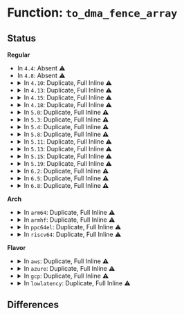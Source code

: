 # Function: <code>to_dma_fence_array</code>

## Status
<b>Regular</b>
<ul>
<li>
In <code>4.4</code>: Absent ⚠️
</li>
<li>
In <code>4.8</code>: Absent ⚠️
</li>
<li>
<details>
<summary>In <code>4.10</code>: Duplicate, Full Inline ⚠️</summary>

**Collision:** Static Duplication

**Inline:** Full

**Transformation:** False

**Instances:**

```
In drivers/dma-buf/dma-fence-array.c (ffffffff8162a401)
Location: include/linux/dma-fence-array.h:73
Inline: True
Inline callers:
  - drivers/dma-buf/dma-fence-array.c:dma_fence_array_release
  - drivers/dma-buf/dma-fence-array.c:dma_fence_array_signaled
  - drivers/dma-buf/dma-fence-array.c:dma_fence_array_enable_signaling
```
```
In drivers/dma-buf/sync_file.c (0)
Location: include/linux/dma-fence-array.h:73
Inline: True
```
```
In drivers/dma-buf/sync_debug.c (0)
Location: include/linux/dma-fence-array.h:73
Inline: True
```
</details>
</li>
<li>
<details>
<summary>In <code>4.13</code>: Duplicate, Full Inline ⚠️</summary>

**Collision:** Static Duplication

**Inline:** Full

**Transformation:** False

**Instances:**

```
In drivers/dma-buf/dma-fence-array.c (ffffffff8163fe65)
Location: include/linux/dma-fence-array.h:73
Inline: True
Inline callers:
  - drivers/dma-buf/dma-fence-array.c:dma_fence_match_context
  - drivers/dma-buf/dma-fence-array.c:dma_fence_array_release
  - drivers/dma-buf/dma-fence-array.c:dma_fence_array_signaled
  - drivers/dma-buf/dma-fence-array.c:dma_fence_array_enable_signaling
```
```
In drivers/dma-buf/sync_file.c (0)
Location: include/linux/dma-fence-array.h:73
Inline: True
```
```
In drivers/dma-buf/sync_debug.c (0)
Location: include/linux/dma-fence-array.h:73
Inline: True
```
</details>
</li>
<li>
<details>
<summary>In <code>4.15</code>: Duplicate, Full Inline ⚠️</summary>

**Collision:** Static Duplication

**Inline:** Full

**Transformation:** False

**Instances:**

```
In drivers/dma-buf/dma-fence-array.c (ffffffff816a86d5)
Location: include/linux/dma-fence-array.h:76
Inline: True
Inline callers:
  - drivers/dma-buf/dma-fence-array.c:dma_fence_match_context
  - drivers/dma-buf/dma-fence-array.c:dma_fence_array_release
  - drivers/dma-buf/dma-fence-array.c:dma_fence_array_signaled
  - drivers/dma-buf/dma-fence-array.c:dma_fence_array_enable_signaling
```
```
In drivers/dma-buf/sync_file.c (0)
Location: include/linux/dma-fence-array.h:76
Inline: True
```
```
In drivers/dma-buf/sync_debug.c (0)
Location: include/linux/dma-fence-array.h:76
Inline: True
```
</details>
</li>
<li>
<details>
<summary>In <code>4.18</code>: Duplicate, Full Inline ⚠️</summary>

**Collision:** Static Duplication

**Inline:** Full

**Transformation:** False

**Instances:**

```
In drivers/dma-buf/dma-fence-array.c (ffffffff816e49c5)
Location: include/linux/dma-fence-array.h:76
Inline: True
Inline callers:
  - drivers/dma-buf/dma-fence-array.c:dma_fence_match_context
  - drivers/dma-buf/dma-fence-array.c:dma_fence_array_release
  - drivers/dma-buf/dma-fence-array.c:dma_fence_array_signaled
  - drivers/dma-buf/dma-fence-array.c:dma_fence_array_enable_signaling
```
```
In drivers/dma-buf/sync_file.c (ffffffff816e6701)
Location: include/linux/dma-fence-array.h:76
Inline: True
Inline callers:
  - drivers/dma-buf/sync_file.c:sync_file_ioctl_fence_info
```
```
In drivers/dma-buf/sync_debug.c (0)
Location: include/linux/dma-fence-array.h:76
Inline: True
```
</details>
</li>
<li>
<details>
<summary>In <code>5.0</code>: Duplicate, Full Inline ⚠️</summary>

**Collision:** Static Duplication

**Inline:** Full

**Transformation:** False

**Instances:**

```
In drivers/dma-buf/dma-fence-array.c (ffffffff81707db5)
Location: include/linux/dma-fence-array.h:76
Inline: True
Inline callers:
  - drivers/dma-buf/dma-fence-array.c:dma_fence_match_context
  - drivers/dma-buf/dma-fence-array.c:dma_fence_array_release
  - drivers/dma-buf/dma-fence-array.c:dma_fence_array_signaled
  - drivers/dma-buf/dma-fence-array.c:dma_fence_array_enable_signaling
```
```
In drivers/dma-buf/sync_file.c (ffffffff81709a8f)
Location: include/linux/dma-fence-array.h:76
Inline: True
Inline callers:
  - drivers/dma-buf/sync_file.c:sync_file_ioctl_fence_info
```
```
In drivers/dma-buf/sync_debug.c (0)
Location: include/linux/dma-fence-array.h:76
Inline: True
```
</details>
</li>
<li>
<details>
<summary>In <code>5.3</code>: Duplicate, Full Inline ⚠️</summary>

**Collision:** Static Duplication

**Inline:** Full

**Transformation:** False

**Instances:**

```
In drivers/dma-buf/dma-fence-array.c (ffffffff81743065)
Location: include/linux/dma-fence-array.h:69
Inline: True
Inline callers:
  - drivers/dma-buf/dma-fence-array.c:dma_fence_match_context
  - drivers/dma-buf/dma-fence-array.c:dma_fence_array_release
  - drivers/dma-buf/dma-fence-array.c:dma_fence_array_signaled
  - drivers/dma-buf/dma-fence-array.c:dma_fence_array_enable_signaling
```
```
In drivers/dma-buf/sync_file.c (ffffffff81745285)
Location: include/linux/dma-fence-array.h:69
Inline: True
Inline callers:
  - drivers/dma-buf/sync_file.c:sync_file_ioctl_fence_info
```
```
In drivers/dma-buf/sync_debug.c (0)
Location: include/linux/dma-fence-array.h:69
Inline: True
```
</details>
</li>
<li>
<details>
<summary>In <code>5.4</code>: Duplicate, Full Inline ⚠️</summary>

**Collision:** Static Duplication

**Inline:** Full

**Transformation:** False

**Instances:**

```
In drivers/dma-buf/dma-fence-array.c (ffffffff81766fb5)
Location: include/linux/dma-fence-array.h:69
Inline: True
Inline callers:
  - drivers/dma-buf/dma-fence-array.c:dma_fence_match_context
  - drivers/dma-buf/dma-fence-array.c:dma_fence_array_release
  - drivers/dma-buf/dma-fence-array.c:dma_fence_array_signaled
  - drivers/dma-buf/dma-fence-array.c:dma_fence_array_enable_signaling
```
```
In drivers/dma-buf/sync_file.c (ffffffff81769410)
Location: include/linux/dma-fence-array.h:69
Inline: True
Inline callers:
  - drivers/dma-buf/sync_file.c:sync_file_ioctl_fence_info
```
```
In drivers/dma-buf/sync_debug.c (0)
Location: include/linux/dma-fence-array.h:69
Inline: True
```
</details>
</li>
<li>
<details>
<summary>In <code>5.8</code>: Duplicate, Full Inline ⚠️</summary>

**Collision:** Static Duplication

**Inline:** Full

**Transformation:** False

**Instances:**

```
In drivers/dma-buf/dma-fence-array.c (ffffffff81827485)
Location: include/linux/dma-fence-array.h:69
Inline: True
Inline callers:
  - drivers/dma-buf/dma-fence-array.c:dma_fence_match_context
  - drivers/dma-buf/dma-fence-array.c:dma_fence_array_release
  - drivers/dma-buf/dma-fence-array.c:dma_fence_array_signaled
  - drivers/dma-buf/dma-fence-array.c:dma_fence_array_enable_signaling
```
```
In drivers/dma-buf/sync_file.c (ffffffff8182b58c)
Location: include/linux/dma-fence-array.h:69
Inline: True
Inline callers:
  - drivers/dma-buf/sync_file.c:sync_file_ioctl_fence_info
```
```
In drivers/dma-buf/sync_debug.c (0)
Location: include/linux/dma-fence-array.h:69
Inline: True
```
</details>
</li>
<li>
<details>
<summary>In <code>5.11</code>: Duplicate, Full Inline ⚠️</summary>

**Collision:** Static Duplication

**Inline:** Full

**Transformation:** False

**Instances:**

```
In drivers/dma-buf/dma-fence-array.c (ffffffff81837f25)
Location: include/linux/dma-fence-array.h:69
Inline: True
Inline callers:
  - drivers/dma-buf/dma-fence-array.c:dma_fence_match_context
  - drivers/dma-buf/dma-fence-array.c:dma_fence_array_release
  - drivers/dma-buf/dma-fence-array.c:dma_fence_array_signaled
  - drivers/dma-buf/dma-fence-array.c:dma_fence_array_enable_signaling
```
```
In drivers/dma-buf/sync_file.c (ffffffff8183c3dc)
Location: include/linux/dma-fence-array.h:69
Inline: True
Inline callers:
  - drivers/dma-buf/sync_file.c:sync_file_ioctl_fence_info
```
```
In drivers/dma-buf/sync_debug.c (0)
Location: include/linux/dma-fence-array.h:69
Inline: True
```
</details>
</li>
<li>
<details>
<summary>In <code>5.13</code>: Duplicate, Full Inline ⚠️</summary>

**Collision:** Static Duplication

**Inline:** Full

**Transformation:** False

**Instances:**

```
In drivers/dma-buf/dma-fence-array.c (ffffffff8181b215)
Location: include/linux/dma-fence-array.h:69
Inline: True
Inline callers:
  - drivers/dma-buf/dma-fence-array.c:dma_fence_match_context
  - drivers/dma-buf/dma-fence-array.c:dma_fence_array_release
  - drivers/dma-buf/dma-fence-array.c:dma_fence_array_signaled
  - drivers/dma-buf/dma-fence-array.c:dma_fence_array_enable_signaling
```
```
In drivers/dma-buf/sync_file.c (ffffffff8181f4c8)
Location: include/linux/dma-fence-array.h:69
Inline: True
Inline callers:
  - drivers/dma-buf/sync_file.c:sync_file_ioctl_fence_info
```
```
In drivers/dma-buf/sync_debug.c (0)
Location: include/linux/dma-fence-array.h:69
Inline: True
```
</details>
</li>
<li>
<details>
<summary>In <code>5.15</code>: Duplicate, Full Inline ⚠️</summary>

**Collision:** Static Duplication

**Inline:** Full

**Transformation:** False

**Instances:**

```
In drivers/dma-buf/dma-fence-array.c (ffffffff818a5685)
Location: include/linux/dma-fence-array.h:69
Inline: True
Inline callers:
  - drivers/dma-buf/dma-fence-array.c:dma_fence_match_context
  - drivers/dma-buf/dma-fence-array.c:dma_fence_array_release
  - drivers/dma-buf/dma-fence-array.c:dma_fence_array_signaled
  - drivers/dma-buf/dma-fence-array.c:dma_fence_array_enable_signaling
```
```
In drivers/dma-buf/sync_file.c (ffffffff818a9b68)
Location: include/linux/dma-fence-array.h:69
Inline: True
Inline callers:
  - drivers/dma-buf/sync_file.c:sync_file_ioctl_fence_info
```
```
In drivers/dma-buf/sync_debug.c (0)
Location: include/linux/dma-fence-array.h:69
Inline: True
```
</details>
</li>
<li>
<details>
<summary>In <code>5.19</code>: Duplicate, Full Inline ⚠️</summary>

**Collision:** Static Duplication

**Inline:** Full

**Transformation:** False

**Instances:**

```
In drivers/dma-buf/dma-fence-array.c (ffffffff819ef445)
Location: include/linux/dma-fence-array.h:56
Inline: True
Inline callers:
  - drivers/dma-buf/dma-fence-array.c:dma_fence_array_next
  - drivers/dma-buf/dma-fence-array.c:dma_fence_match_context
  - drivers/dma-buf/dma-fence-array.c:dma_fence_array_release
  - drivers/dma-buf/dma-fence-array.c:dma_fence_array_signaled
  - drivers/dma-buf/dma-fence-array.c:dma_fence_array_enable_signaling
```
```
In drivers/dma-buf/sync_debug.c (0)
Location: include/linux/dma-fence-array.h:56
Inline: True
```
</details>
</li>
<li>
<details>
<summary>In <code>6.2</code>: Duplicate, Full Inline ⚠️</summary>

**Collision:** Static Duplication

**Inline:** Full

**Transformation:** False

**Instances:**

```
In drivers/dma-buf/dma-fence-array.c (ffffffff81b6c9d5)
Location: include/linux/dma-fence-array.h:56
Inline: True
Inline callers:
  - drivers/dma-buf/dma-fence-array.c:dma_fence_array_next
  - drivers/dma-buf/dma-fence-array.c:dma_fence_match_context
  - drivers/dma-buf/dma-fence-array.c:dma_fence_array_release
  - drivers/dma-buf/dma-fence-array.c:dma_fence_array_signaled
  - drivers/dma-buf/dma-fence-array.c:dma_fence_array_enable_signaling
```
```
In drivers/dma-buf/sync_debug.c (0)
Location: include/linux/dma-fence-array.h:56
Inline: True
```
</details>
</li>
<li>
<details>
<summary>In <code>6.5</code>: Duplicate, Full Inline ⚠️</summary>

**Collision:** Static Duplication

**Inline:** Full

**Transformation:** False

**Instances:**

```
In drivers/dma-buf/dma-fence-array.c (ffffffff81bc00a5)
Location: include/linux/dma-fence-array.h:56
Inline: True
Inline callers:
  - drivers/dma-buf/dma-fence-array.c:dma_fence_array_next
  - drivers/dma-buf/dma-fence-array.c:dma_fence_match_context
  - drivers/dma-buf/dma-fence-array.c:dma_fence_array_set_deadline
  - drivers/dma-buf/dma-fence-array.c:dma_fence_array_release
  - drivers/dma-buf/dma-fence-array.c:dma_fence_array_signaled
  - drivers/dma-buf/dma-fence-array.c:dma_fence_array_enable_signaling
```
```
In drivers/dma-buf/sync_debug.c (0)
Location: include/linux/dma-fence-array.h:56
Inline: True
```
</details>
</li>
<li>
<details>
<summary>In <code>6.8</code>: Duplicate, Full Inline ⚠️</summary>

**Collision:** Static Duplication

**Inline:** Full

**Transformation:** False

**Instances:**

```
In drivers/dma-buf/dma-fence-array.c (ffffffff81c14825)
Location: include/linux/dma-fence-array.h:56
Inline: True
Inline callers:
  - drivers/dma-buf/dma-fence-array.c:dma_fence_array_next
  - drivers/dma-buf/dma-fence-array.c:dma_fence_match_context
  - drivers/dma-buf/dma-fence-array.c:dma_fence_array_set_deadline
  - drivers/dma-buf/dma-fence-array.c:dma_fence_array_release
  - drivers/dma-buf/dma-fence-array.c:dma_fence_array_signaled
  - drivers/dma-buf/dma-fence-array.c:dma_fence_array_enable_signaling
```
```
In drivers/dma-buf/sync_debug.c (0)
Location: include/linux/dma-fence-array.h:56
Inline: True
```
</details>
</li>
</ul>
<b>Arch</b>
<ul>
<li>
<details>
<summary>In <code>arm64</code>: Duplicate, Full Inline ⚠️</summary>

**Collision:** Static Duplication

**Inline:** Full

**Transformation:** False

**Instances:**

```
In drivers/dma-buf/dma-fence-array.c (ffff800010967d64)
Location: include/linux/dma-fence-array.h:69
Inline: True
Inline callers:
  - drivers/dma-buf/dma-fence-array.c:dma_fence_match_context
  - drivers/dma-buf/dma-fence-array.c:dma_fence_array_release
  - drivers/dma-buf/dma-fence-array.c:dma_fence_array_signaled
  - drivers/dma-buf/dma-fence-array.c:dma_fence_array_enable_signaling
```
```
In drivers/dma-buf/sync_file.c (ffff80001096aaa4)
Location: include/linux/dma-fence-array.h:69
Inline: True
Inline callers:
  - drivers/dma-buf/sync_file.c:sync_file_ioctl_fence_info
```
```
In drivers/dma-buf/sync_debug.c (0)
Location: include/linux/dma-fence-array.h:69
Inline: True
```
</details>
</li>
<li>
<details>
<summary>In <code>armhf</code>: Duplicate, Full Inline ⚠️</summary>

**Collision:** Static Duplication

**Inline:** Full

**Transformation:** False

**Instances:**

```
In drivers/dma-buf/dma-fence-array.c (c0a3e150)
Location: include/linux/dma-fence-array.h:69
Inline: True
Inline callers:
  - drivers/dma-buf/dma-fence-array.c:dma_fence_match_context
  - drivers/dma-buf/dma-fence-array.c:dma_fence_array_release
  - drivers/dma-buf/dma-fence-array.c:dma_fence_array_signaled
  - drivers/dma-buf/dma-fence-array.c:dma_fence_array_enable_signaling
```
```
In drivers/dma-buf/sync_file.c (c0a40668)
Location: include/linux/dma-fence-array.h:69
Inline: True
Inline callers:
  - drivers/dma-buf/sync_file.c:sync_file_ioctl_fence_info
```
```
In drivers/dma-buf/sync_debug.c (0)
Location: include/linux/dma-fence-array.h:69
Inline: True
```
</details>
</li>
<li>
<details>
<summary>In <code>ppc64el</code>: Duplicate, Full Inline ⚠️</summary>

**Collision:** Static Duplication

**Inline:** Full

**Transformation:** False

**Instances:**

```
In drivers/dma-buf/dma-fence-array.c (c000000000a1f4d0)
Location: include/linux/dma-fence-array.h:69
Inline: True
Inline callers:
  - drivers/dma-buf/dma-fence-array.c:dma_fence_match_context
  - drivers/dma-buf/dma-fence-array.c:dma_fence_array_release
  - drivers/dma-buf/dma-fence-array.c:dma_fence_array_signaled
  - drivers/dma-buf/dma-fence-array.c:dma_fence_array_enable_signaling
```
```
In drivers/dma-buf/sync_file.c (c000000000a232c0)
Location: include/linux/dma-fence-array.h:69
Inline: True
Inline callers:
  - drivers/dma-buf/sync_file.c:sync_file_ioctl_fence_info
```
```
In drivers/dma-buf/sync_debug.c (0)
Location: include/linux/dma-fence-array.h:69
Inline: True
```
</details>
</li>
<li>
<details>
<summary>In <code>riscv64</code>: Duplicate, Full Inline ⚠️</summary>

**Collision:** Static Duplication

**Inline:** Full

**Transformation:** False

**Instances:**

```
In drivers/dma-buf/dma-fence-array.c (ffffffe0005d3cc8)
Location: include/linux/dma-fence-array.h:69
Inline: True
Inline callers:
  - drivers/dma-buf/dma-fence-array.c:dma_fence_match_context
  - drivers/dma-buf/dma-fence-array.c:dma_fence_array_release
  - drivers/dma-buf/dma-fence-array.c:dma_fence_array_signaled
  - drivers/dma-buf/dma-fence-array.c:dma_fence_array_enable_signaling
```
```
In drivers/dma-buf/sync_file.c (0)
Location: include/linux/dma-fence-array.h:69
Inline: True
```
```
In drivers/dma-buf/sync_debug.c (0)
Location: include/linux/dma-fence-array.h:69
Inline: True
```
</details>
</li>
</ul>
<b>Flavor</b>
<ul>
<li>
<details>
<summary>In <code>aws</code>: Duplicate, Full Inline ⚠️</summary>

**Collision:** Static Duplication

**Inline:** Full

**Transformation:** False

**Instances:**

```
In drivers/dma-buf/dma-fence-array.c (ffffffff8171b6a5)
Location: include/linux/dma-fence-array.h:69
Inline: True
Inline callers:
  - drivers/dma-buf/dma-fence-array.c:dma_fence_match_context
  - drivers/dma-buf/dma-fence-array.c:dma_fence_array_release
  - drivers/dma-buf/dma-fence-array.c:dma_fence_array_signaled
  - drivers/dma-buf/dma-fence-array.c:dma_fence_array_enable_signaling
```
```
In drivers/dma-buf/sync_file.c (ffffffff8171db00)
Location: include/linux/dma-fence-array.h:69
Inline: True
Inline callers:
  - drivers/dma-buf/sync_file.c:sync_file_ioctl_fence_info
```
```
In drivers/dma-buf/sync_debug.c (0)
Location: include/linux/dma-fence-array.h:69
Inline: True
```
</details>
</li>
<li>
<details>
<summary>In <code>azure</code>: Duplicate, Full Inline ⚠️</summary>

**Collision:** Static Duplication

**Inline:** Full

**Transformation:** False

**Instances:**

```
In drivers/dma-buf/dma-fence-array.c (ffffffff816f4b05)
Location: include/linux/dma-fence-array.h:69
Inline: True
Inline callers:
  - drivers/dma-buf/dma-fence-array.c:dma_fence_match_context
  - drivers/dma-buf/dma-fence-array.c:dma_fence_array_release
  - drivers/dma-buf/dma-fence-array.c:dma_fence_array_signaled
  - drivers/dma-buf/dma-fence-array.c:dma_fence_array_enable_signaling
```
```
In drivers/dma-buf/sync_file.c (ffffffff816f6f60)
Location: include/linux/dma-fence-array.h:69
Inline: True
Inline callers:
  - drivers/dma-buf/sync_file.c:sync_file_ioctl_fence_info
```
```
In drivers/dma-buf/sync_debug.c (0)
Location: include/linux/dma-fence-array.h:69
Inline: True
```
</details>
</li>
<li>
<details>
<summary>In <code>gcp</code>: Duplicate, Full Inline ⚠️</summary>

**Collision:** Static Duplication

**Inline:** Full

**Transformation:** False

**Instances:**

```
In drivers/dma-buf/dma-fence-array.c (ffffffff8175a475)
Location: include/linux/dma-fence-array.h:69
Inline: True
Inline callers:
  - drivers/dma-buf/dma-fence-array.c:dma_fence_match_context
  - drivers/dma-buf/dma-fence-array.c:dma_fence_array_release
  - drivers/dma-buf/dma-fence-array.c:dma_fence_array_signaled
  - drivers/dma-buf/dma-fence-array.c:dma_fence_array_enable_signaling
```
```
In drivers/dma-buf/sync_file.c (ffffffff8175c8d0)
Location: include/linux/dma-fence-array.h:69
Inline: True
Inline callers:
  - drivers/dma-buf/sync_file.c:sync_file_ioctl_fence_info
```
```
In drivers/dma-buf/sync_debug.c (0)
Location: include/linux/dma-fence-array.h:69
Inline: True
```
</details>
</li>
<li>
<details>
<summary>In <code>lowlatency</code>: Duplicate, Full Inline ⚠️</summary>

**Collision:** Static Duplication

**Inline:** Full

**Transformation:** False

**Instances:**

```
In drivers/dma-buf/dma-fence-array.c (ffffffff81775a35)
Location: include/linux/dma-fence-array.h:69
Inline: True
Inline callers:
  - drivers/dma-buf/dma-fence-array.c:dma_fence_match_context
  - drivers/dma-buf/dma-fence-array.c:dma_fence_array_release
  - drivers/dma-buf/dma-fence-array.c:dma_fence_array_signaled
  - drivers/dma-buf/dma-fence-array.c:dma_fence_array_enable_signaling
```
```
In drivers/dma-buf/sync_file.c (ffffffff81777f70)
Location: include/linux/dma-fence-array.h:69
Inline: True
Inline callers:
  - drivers/dma-buf/sync_file.c:sync_file_ioctl_fence_info
```
```
In drivers/dma-buf/sync_debug.c (0)
Location: include/linux/dma-fence-array.h:69
Inline: True
```
</details>
</li>
</ul>

## Differences
